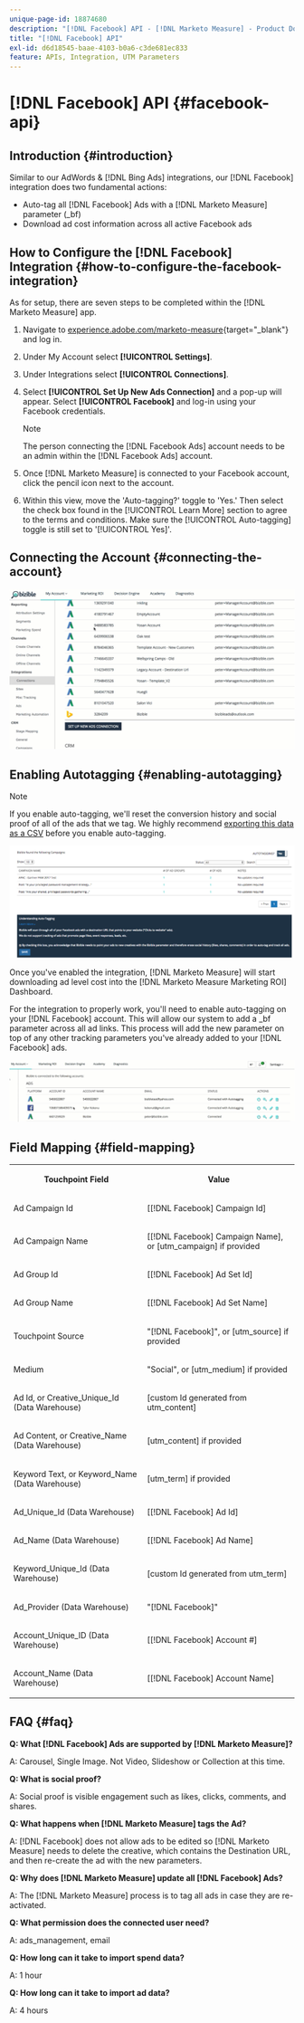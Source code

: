 ```yaml
---
unique-page-id: 18874680
description: "[!DNL Facebook] API - [!DNL Marketo Measure] - Product Documentation"
title: "[!DNL Facebook] API"
exl-id: d6d18545-baae-4103-b0a6-c3de681ec833
feature: APIs, Integration, UTM Parameters
---
```

# [!DNL Facebook] API {#facebook-api}

## Introduction {#introduction}

Similar to our AdWords & [!DNL Bing Ads] integrations, our [!DNL Facebook] integration does two fundamental actions:

* Auto-tag all [!DNL Facebook] Ads with a [!DNL Marketo Measure] parameter (_bf)
* Download ad cost information across all active Facebook ads

## How to Configure the [!DNL Facebook] Integration {#how-to-configure-the-facebook-integration}

As for setup, there are seven steps to be completed within the [!DNL Marketo Measure] app.

1. Navigate to [experience.adobe.com/marketo-measure](https://experience.adobe.com/marketo-measure){target="_blank"} and log in.
1. Under My Account select **[!UICONTROL Settings]**.
1. Under Integrations select **[!UICONTROL Connections]**.
1. Select **[!UICONTROL Set Up New Ads Connection]** and a pop-up will appear. Select **[!UICONTROL Facebook]** and log-in using your Facebook credentials.

   >[!NOTE]
   >
   >The person connecting the [!DNL Facebook Ads] account needs to be an admin within the [!DNL Facebook Ads] account.

1. Once [!DNL Marketo Measure] is connected to your Facebook account, click the pencil icon next to the account.
1. Within this view, move the 'Auto-tagging?' toggle to 'Yes.' Then select the check box found in the [!UICONTROL Learn More] section to agree to the terms and conditions. Make sure the [!UICONTROL Auto-tagging] toggle is still set to '[!UICONTROL Yes]'.

## Connecting the Account {#connecting-the-account}

![](assets/1.gif)

## Enabling Autotagging {#enabling-autotagging}

>[!NOTE]
>
>If you enable auto-tagging, we'll reset the conversion history and social proof of all of the ads that we tag. We highly recommend [exporting this data as a CSV](https://www.facebook.com/business/help/205067636197240) before you enable auto-tagging.

![](assets/2-2.png)

Once you've enabled the integration, [!DNL Marketo Measure] will start downloading ad level cost into the [!DNL Marketo Measure Marketing ROI] Dashboard.

For the integration to properly work, you'll need to enable auto-tagging on your [!DNL Facebook] account. This will allow our system to add a _bf parameter across all ad links. This process will add the new parameter on top of any other tracking parameters you've already added to your [!DNL Facebook] ads.

![](assets/3.gif)

## Field Mapping {#field-mapping}

<table> 
 <colgroup> 
  <col> 
  <col> 
 </colgroup> 
 <tbody> 
  <tr> 
   <th><p><strong>Touchpoint Field</strong></p></th> 
   <th><p><strong>Value</strong></p></th> 
  </tr> 
  <tr> 
   <td><p>Ad Campaign Id</p></td> 
   <td><p>[[!DNL Facebook] Campaign Id]</p></td> 
  </tr> 
  <tr> 
   <td><p>Ad Campaign Name </p></td> 
   <td><p>[[!DNL Facebook] Campaign Name], or [utm_campaign] if provided</p></td> 
  </tr> 
  <tr> 
   <td><p>Ad Group Id</p></td> 
   <td><p>[[!DNL Facebook] Ad Set Id]</p></td> 
  </tr> 
  <tr> 
   <td><p>Ad Group Name</p></td> 
   <td><p>[[!DNL Facebook] Ad Set Name]</p></td> 
  </tr> 
  <tr> 
   <td><p>Touchpoint Source</p></td> 
   <td><p>"[!DNL Facebook]", or [utm_source] if provided</p></td> 
  </tr> 
  <tr> 
   <td><p>Medium</p></td> 
   <td><p>"Social", or [utm_medium] if provided</p></td> 
  </tr> 
  <tr> 
   <td><p>Ad Id, or Creative_Unique_Id (Data Warehouse)</p></td> 
   <td><p>[custom Id generated from utm_content]</p></td> 
  </tr> 
  <tr> 
   <td><p>Ad Content, or Creative_Name (Data Warehouse)</p></td> 
   <td><p>[utm_content] if provided</p></td> 
  </tr> 
  <tr> 
   <td><p>Keyword Text, or Keyword_Name (Data Warehouse)</p></td> 
   <td><p>[utm_term] if provided</p></td> 
  </tr> 
  <tr> 
   <td><p>Ad_Unique_Id (Data Warehouse)</p></td> 
   <td><p>[[!DNL Facebook] Ad Id]</p></td> 
  </tr> 
  <tr> 
   <td><p>Ad_Name (Data Warehouse)</p></td> 
   <td><p>[[!DNL Facebook] Ad Name]</p></td> 
  </tr> 
  <tr> 
   <td><p>Keyword_Unique_Id (Data Warehouse)</p></td> 
   <td><p>[custom Id generated from utm_term]</p></td> 
  </tr> 
  <tr> 
   <td><p>Ad_Provider (Data Warehouse)</p></td> 
   <td><p>"[!DNL Facebook]"</p></td> 
  </tr> 
  <tr> 
   <td><p>Account_Unique_ID (Data Warehouse)</p></td> 
   <td><p>[[!DNL Facebook] Account #]</p></td> 
  </tr> 
  <tr> 
   <td><p>Account_Name (Data Warehouse)</p></td> 
   <td><p>[[!DNL Facebook] Account Name]</p></td> 
  </tr> 
 </tbody> 
</table>

## FAQ {#faq}

**Q: What [!DNL Facebook] Ads are supported by [!DNL Marketo Measure]?**

A: Carousel, Single Image. Not Video, Slideshow or Collection at this time.

**Q: What is social proof?**

A: Social proof is visible engagement such as likes, clicks, comments, and shares.

**Q: What happens when [!DNL Marketo Measure] tags the Ad?**

A: [!DNL Facebook] does not allow ads to be edited so [!DNL Marketo Measure] needs to delete the creative, which contains the Destination URL, and then re-create the ad with the new parameters.

**Q: Why does [!DNL Marketo Measure] update all [!DNL Facebook] Ads?**

A: The [!DNL Marketo Measure] process is to tag all ads in case they are re-activated.

**Q: What permission does the connected user need?**

A: ads_management, email

**Q: How long can it take to import spend data?**

A: 1 hour

**Q: How long can it take to import ad data?**

A: 4 hours
